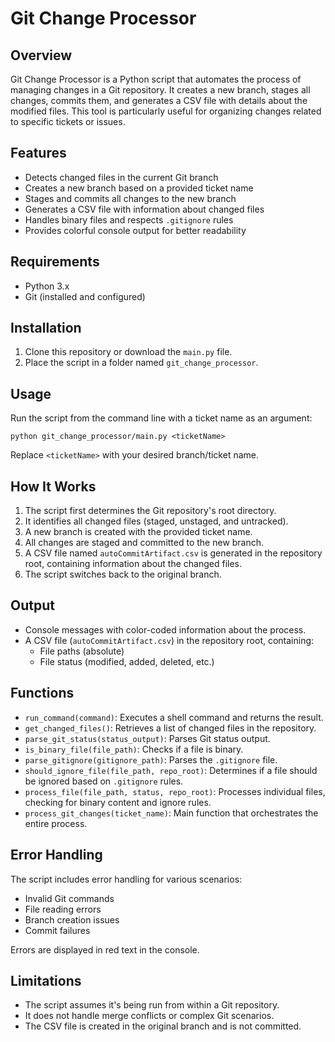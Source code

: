 # Git Change Processor

## Overview

Git Change Processor is a Python script that automates the process of managing changes in a Git repository. It creates a new branch, stages all changes, commits them, and generates a CSV file with details about the modified files. This tool is particularly useful for organizing changes related to specific tickets or issues.

## Features

- Detects changed files in the current Git branch
- Creates a new branch based on a provided ticket name
- Stages and commits all changes to the new branch
- Generates a CSV file with information about changed files
- Handles binary files and respects `.gitignore` rules
- Provides colorful console output for better readability

## Requirements

- Python 3.x
- Git (installed and configured)

## Installation

1. Clone this repository or download the `main.py` file.
2. Place the script in a folder named `git_change_processor`.

## Usage

Run the script from the command line with a ticket name as an argument:

```
python git_change_processor/main.py <ticketName>
```

Replace `<ticketName>` with your desired branch/ticket name.

## How It Works

1. The script first determines the Git repository's root directory.
2. It identifies all changed files (staged, unstaged, and untracked).
3. A new branch is created with the provided ticket name.
4. All changes are staged and committed to the new branch.
5. A CSV file named `autoCommitArtifact.csv` is generated in the repository root, containing information about the changed files.
6. The script switches back to the original branch.

## Output

- Console messages with color-coded information about the process.
- A CSV file (`autoCommitArtifact.csv`) in the repository root, containing:
  - File paths (absolute)
  - File status (modified, added, deleted, etc.)

## Functions

- `run_command(command)`: Executes a shell command and returns the result.
- `get_changed_files()`: Retrieves a list of changed files in the repository.
- `parse_git_status(status_output)`: Parses Git status output.
- `is_binary_file(file_path)`: Checks if a file is binary.
- `parse_gitignore(gitignore_path)`: Parses the `.gitignore` file.
- `should_ignore_file(file_path, repo_root)`: Determines if a file should be ignored based on `.gitignore` rules.
- `process_file(file_path, status, repo_root)`: Processes individual files, checking for binary content and ignore rules.
- `process_git_changes(ticket_name)`: Main function that orchestrates the entire process.

## Error Handling

The script includes error handling for various scenarios:
- Invalid Git commands
- File reading errors
- Branch creation issues
- Commit failures

Errors are displayed in red text in the console.

## Limitations

- The script assumes it's being run from within a Git repository.
- It does not handle merge conflicts or complex Git scenarios.
- The CSV file is created in the original branch and is not committed.

